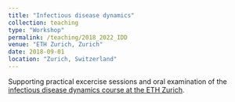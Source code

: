 ```yaml
---
title: "Infectious disease dynamics"
collection: teaching
type: "Workshop"
permalink: /teaching/2018_2022_IDD
venue: "ETH Zurich, Zurich"
date: 2018-09-01
location: "Zurich, Switzerland"
---
```


Supporting practical excercise sessions and oral examination of the [infectious disease dynamics course at the ETH Zurich](https://www.vvz.ethz.ch/Vorlesungsverzeichnis/lerneinheit.view?lerneinheitId=89742&semkez=2014S&ansicht=LEHRVERANSTALTUNGEN&lang=de). 

